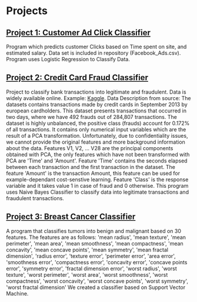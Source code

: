 # Projects
## [Project 1: Customer Ad Click Classifier](https://github.com/alidaoui/Customer-Clicks-Predictor.git)

Program which predicts customer Clicks based on Time spent on site, and estimated salary. Data set is included in repository (Facebook_Ads.csv). Program uses Logistic Regression to Classify Data.

## [Project 2: Credit Card Fraud Classifier](https://github.com/alidaoui/Credit-Card-Fraud-Classifier.git)
Project to classify bank transactions into legitimate and fraudulent. Data is widely available online. Example: [Kaggle](https://www.kaggle.com/mlg-ulb/creditcardfraud). Data Description from source: The datasets contains transactions made by credit cards in September 2013 by european cardholders. This dataset presents transactions that occurred in two days, where we have 492 frauds out of 284,807 transactions. The dataset is highly unbalanced, the positive class (frauds) account for 0.172% of all transactions.
It contains only numerical input variables which are the result of a PCA transformation. Unfortunately, due to confidentiality issues, we cannot provide the original features and more background information about the data. Features V1, V2, … V28 are the principal components obtained with PCA, the only features which have not been transformed with PCA are 'Time' and 'Amount'. Feature 'Time' contains the seconds elapsed between each transaction and the first transaction in the dataset. The feature 'Amount' is the transaction Amount, this feature can be used for example-dependant cost-senstive learning. Feature 'Class' is the response variable and it takes value 1 in case of fraud and 0 otherwise. This program uses Naive Bayes Classifier to classify data into legitimate transactions and fraudulent transactions.

## [Project 3: Breast Cancer Classifier](https://github.com/alidaoui/Breast-Cancer-Classifier.git)
A program that classifies tumors into benign and malignant based on 30 features.
The features are as follows: 'mean radius', 'mean texture', 'mean perimeter', 'mean area', 'mean smoothness', 'mean compactness', 'mean concavity', 'mean concave points', 'mean symmetry', 'mean fractal dimension', 'radius error', 'texture error', 'perimeter error', 'area error', 'smoothness error', 'compactness error', 'concavity error', 'concave points error', 'symmetry error', 'fractal dimension error', 'worst radius', 'worst texture', 'worst perimeter', 'worst area', 'worst smoothness', 'worst compactness', 'worst concavity', 'worst concave points', 'worst symmetry', 'worst fractal dimension'
We created a classifier based on Support Vector Machine.
